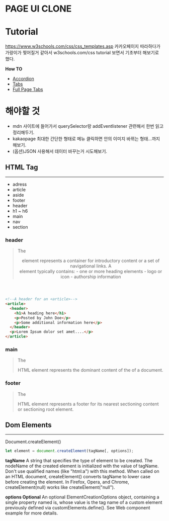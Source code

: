 # PAGE UI CLONE

# Tutorial
https://www.w3schools.com/css/css_templates.asp
카카오페이지  따라하다가 가랑이가 찢어질거 같아서  w3schools.com/css tutorial 보면서 기초부터 해보기로 했다.

__How TO__
- [Accordion](https://www.w3schools.com/howto/howto_js_accordion.asp)
- [Tabs ](https://www.w3schools.com/howto/howto_js_tabs.asp)
- [Full Page Tabs](https://www.w3schools.com/howto/howto_js_full_page_tabs.asp)

# 해야할 것
- mdn 사이트에 들어가서 querySelector랑 addEventlistener 관련해서 한번 읽고 정리해두기.
- kakaopage 최대한 간단한 형태로 메뉴 클릭하면 안의 이미지 바뀌는 형태...까지 해보기.
- (옵션)JSON 사용해서 데이터 바꾸는거 시도해보기.

## HTML Tag
-----------------
- adress
- article
- aside
- footer
- header
- h1 ~ h6
- main
- nav
- section

### header
> The <header> element represents a container for introductory content or a set of navigational links.
    A <header> element typically contains:
    - one or more heading elements
    - logo or icon
    - authorship information

```html
<!--A header for an <article>-->
<article>
  <header>
    <h1>A heading here</h1>
    <p>Posted by John Doe</p>
    <p>Some additional information here</p>
  </header>
  <p>Lorem Ipsum dolor set amet....</p>
</article>
```

### main
> The <main> HTML element represents the dominant content of the <body> of a document.

### footer
> The <footer> HTML element represents a footer for its nearest sectioning content or sectioning root element.

## Dom Elements
-----------------------
Document.createElement()
```javascript
let element = document.createElement(tagName[, options]);
```
__tagName__
A string that specifies the type of element to be created. The nodeName of the created element is initialized with the value of tagName. Don't use qualified names (like "html:a") with this method. When called on an HTML document, createElement() converts tagName to lower case before creating the element. In Firefox, Opera, and Chrome, createElement(null) works like createElement("null").

__options Optional__
An optional ElementCreationOptions object, containing a single property named is, whose value is the tag name of a custom element previously defined via customElements.define(). See Web component example for more details.